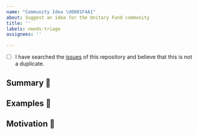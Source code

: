 ```yaml
---
name: "Community Idea \U0001F4A1"
about: Suggest an idea for the Unitary Fund community
title: ''
labels: needs-triage
assignees: ''

---
```


<!-- Provide a general summary of the idea in the title above -->

<!--
  Thank you very much for contributing to quantum open source community by creating an issue! ❤️
  To avoid duplicate issues we ask you to check off the following list.
-->

<!-- Checked checkbox should look like this: [x] -->

- [ ] I have searched the [issues](https://github.com/unitaryfund/community-roadmap/issues) of this repository and believe that this is not a duplicate.

## Summary 🧾

<!--
Describe your idea. 
It can be an event, a resource, quantum open source content, there are no limits!
-->

## Examples 🌈

<!--
  Provide links to any related activities or resources in quantum or technology more broadly.
  What else is out there, and how can we learn from it?
-->

## Motivation 🔦

<!--
  What are your goals or ideal outcomes of this activity? How has the lack of this activity or resource affected you?
  Providing context helps us find the right people and resources for the idea!
-->
